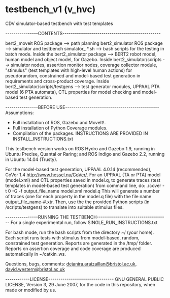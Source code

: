 # testbench_v1 (v_hvc)
CDV simulator-based testbench with test templates

----------------CONTENTS------------------------------------------------

bert2_moveit ROS package --> path planning
bert2_simulator ROS package --> simulator and testbench
simulator_ *.sh --> bash scripts for the testing in batch mode.
Inside the bert2_simulator package --> BERT2 robot model, human model and object model, for Gazebo.
Inside bert2_simulator/scripts --> simulator nodes, assertion monitor nodes, coverage collector module, "stimulus" (test templates with high-level human actions) for pseudorandom, constrained and model-based test generation in requirements and cross-product coverage.
Inside bert2_simulator/scripts/testgens --> test generator modules, UPPAAL PTA model (6 PTA automata), CTL properties for model checking and model-based test generation.


----------------BEFORE USE---------------------------------------------- 
Assumptions:
- Full installation of ROS, Gazebo and MoveIt!. 
- Full installation of Python Coverage modules.
- Compilation of the packages. 
INSTRUCTIONS ARE PROVIDED IN INSTALL_INSTRUCTIONS.txt

This testbench version works on ROS Hydro and Gazebo 1.9, running in Ubuntu Precise, Quantal or Raring; and ROS Indigo and Gazebo 2.2, running in Ubuntu 14.04 (Trusty). 

For the model-based test generation, UPPAAL 4.0.14 (recommended), CoVer 1.4 http://www.hessel.nu/CoVer/. For an UPPAAL (TA or PTA) model (model.xml) and CTL properties saved in model.q, to generate traces (test templates in model-based test generation) from command line, do: 
./cover -t 0 -G -f output_file_name model.xml model.q 
This will generate a number of traces (one for each property in the model.q file) with the file name output_file_name-#.xtr. Then, use the the provided Python scripts (in /scripts/testgens) to translate into suitable stimulus files. 

----------------RUNNING THE TESTBENCH-----------------------------------
For a single experimental run, follow SINGLE_RUN_INSTRUCTIONS.txt

For bash mode, run the bash scripts from the directory ~/ (your home). Each script runs tests with stimulus from model-based, random, constrained test generation. Reports are generated in the /tmp/ folder. Reports on assertion coverage and code coverage are produced automatically in ~/catkin_ws. 

Questions, bugs, comments: dejanira.araizaillan@bristol.ac.uk, david.western@bristol.ac.uk

------------LICENSE--------------------------------
GNU GENERAL PUBLIC LICENSE, Version 3, 29 June 2007, for the code in this repository, when made or modified by us. 
